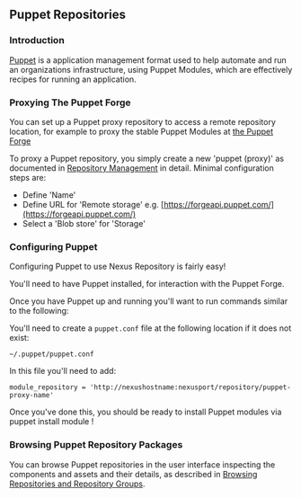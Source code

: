 <!--

    Sonatype Nexus (TM) Open Source Version
    Copyright (c) 2018-present Sonatype, Inc.
    All rights reserved. Includes the third-party code listed at http://links.sonatype.com/products/nexus/oss/attributions.

    This program and the accompanying materials are made available under the terms of the Eclipse Public License Version 1.0,
    which accompanies this distribution and is available at http://www.eclipse.org/legal/epl-v10.html.

    Sonatype Nexus (TM) Professional Version is available from Sonatype, Inc. "Sonatype" and "Sonatype Nexus" are trademarks
    of Sonatype, Inc. Apache Maven is a trademark of the Apache Software Foundation. M2eclipse is a trademark of the
    Eclipse Foundation. All other trademarks are the property of their respective owners.

-->
## Puppet Repositories

### Introduction

[Puppet](https://www.puppet.com/) is a application management format used to help automate and run an organizations 
infrastructure, using Puppet Modules, which are effectively recipes for running an application. 

### Proxying The Puppet Forge

You can set up a Puppet proxy repository to access a remote repository location, for example to proxy the stable Puppet
Modules at [the Puppet Forge](https://forge.puppet.com/)

To proxy a Puppet repository, you simply create a new 'puppet (proxy)' as documented in 
[Repository Management](https://help.sonatype.com/repomanager3/configuration/repository-management) in
detail. Minimal configuration steps are:

- Define 'Name'
- Define URL for 'Remote storage' e.g. [https://forgeapi.puppet.com/](https://forgeapi.puppet.com/)
- Select a 'Blob store' for 'Storage'

### Configuring Puppet 

Configuring Puppet to use Nexus Repository is fairly easy! 

You'll need to have Puppet installed, for interaction with the Puppet Forge.

Once you have Puppet up and running you'll want to run commands similar to the following:

You'll need to create a `puppet.conf` file at the following location if it does not exist:

`~/.puppet/puppet.conf`

In this file you'll need to add:

`module_repository = 'http://nexushostname:nexusport/repository/puppet-proxy-name'`

Once you've done this, you should be ready to install Puppet modules via  puppet install module !

### Browsing Puppet Repository Packages

You can browse Puppet repositories in the user interface inspecting the components and assets and their details, as
described in [Browsing Repositories and Repository Groups](https://help.sonatype.com/display/NXRM3/Browsing+Repositories+and+Repository+Groups).
